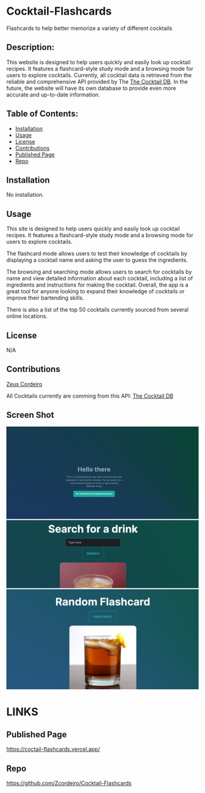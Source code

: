 # Cocktail-Flashcards

Flashcards to help better memorize a variety of different cocktails

## Description:

This website is designed to help users quickly and easily look up cocktail recipes. It features a flashcard-style study mode and a browsing mode for users to explore cocktails. Currently, all cocktail data is retrieved from the reliable and comprehensive API provided by The [The Cocktail DB](https://www.thecocktaildb.com/). In the future, the website will have its own database to provide even more accurate and up-to-date information.

## Table of Contents:

- [Installation](#installation)
- [Usage](#usage)
- [License](#license)
- [Contributions](#contributions)
- [Published Page](#page)
- [Repo](#repo)

## Installation

No installation.

## Usage

This site is designed to help users quickly and easily look up cocktail recipes. It features a flashcard-style study mode and a browsing mode for users to explore cocktails. 

The flashcard mode allows users to test their knowledge of cocktails by displaying a cocktail name and asking the user to guess the ingredients.

The browsing and searching mode allows users to search for cocktails by name and view detailed information about each cocktail, including a list of ingredients and instructions for making the cocktail. Overall, the app is a great tool for anyone looking to expand their knowledge of cocktails or improve their bartending skills.

There is also a list of the top 50 cocktails currently sourced from several online locations.

## License

N/A

## Contributions

[Zeus Cordeiro](https://github.com/Zcordeiro/)

All Cocktails currently are comming from this API:
[The Cocktail DB](https://www.thecocktaildb.com/)

## Screen Shot

![Screenshot-published-site](./public/images/Screenshot1.png)
![Screenshot-published-site](./public/images/Screenshot2.png)
![Screenshot-published-site](./public/images/Screenshot3.png)

# LINKS

## Published Page

https://coctail-flashcards.vercel.app/

## Repo

https://github.com/Zcordeiro/Cocktail-Flashcards
